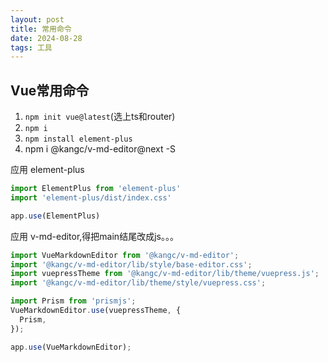 ```yaml
---
layout: post
title: 常用命令
date: 2024-08-28
tags: 工具
---
```



## Vue常用命令
1. `npm init vue@latest`(选上ts和router)
2. `npm i`
3. `npm install element-plus`
4. npm i @kangc/v-md-editor@next -S

应用 element-plus
```ts
import ElementPlus from 'element-plus'
import 'element-plus/dist/index.css'

app.use(ElementPlus)
```

应用 v-md-editor,得把main结尾改成js。。。
```ts
import VueMarkdownEditor from '@kangc/v-md-editor';
import '@kangc/v-md-editor/lib/style/base-editor.css';
import vuepressTheme from '@kangc/v-md-editor/lib/theme/vuepress.js';
import '@kangc/v-md-editor/lib/theme/style/vuepress.css';

import Prism from 'prismjs';
VueMarkdownEditor.use(vuepressTheme, {
  Prism,
});

app.use(VueMarkdownEditor);
```